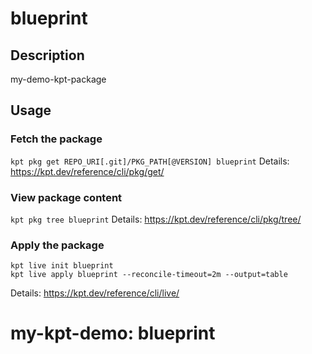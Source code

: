 # blueprint

## Description
my-demo-kpt-package

## Usage

### Fetch the package
`kpt pkg get REPO_URI[.git]/PKG_PATH[@VERSION] blueprint`
Details: https://kpt.dev/reference/cli/pkg/get/

### View package content
`kpt pkg tree blueprint`
Details: https://kpt.dev/reference/cli/pkg/tree/

### Apply the package
```
kpt live init blueprint
kpt live apply blueprint --reconcile-timeout=2m --output=table
```
Details: https://kpt.dev/reference/cli/live/
# my-kpt-demo: blueprint 
